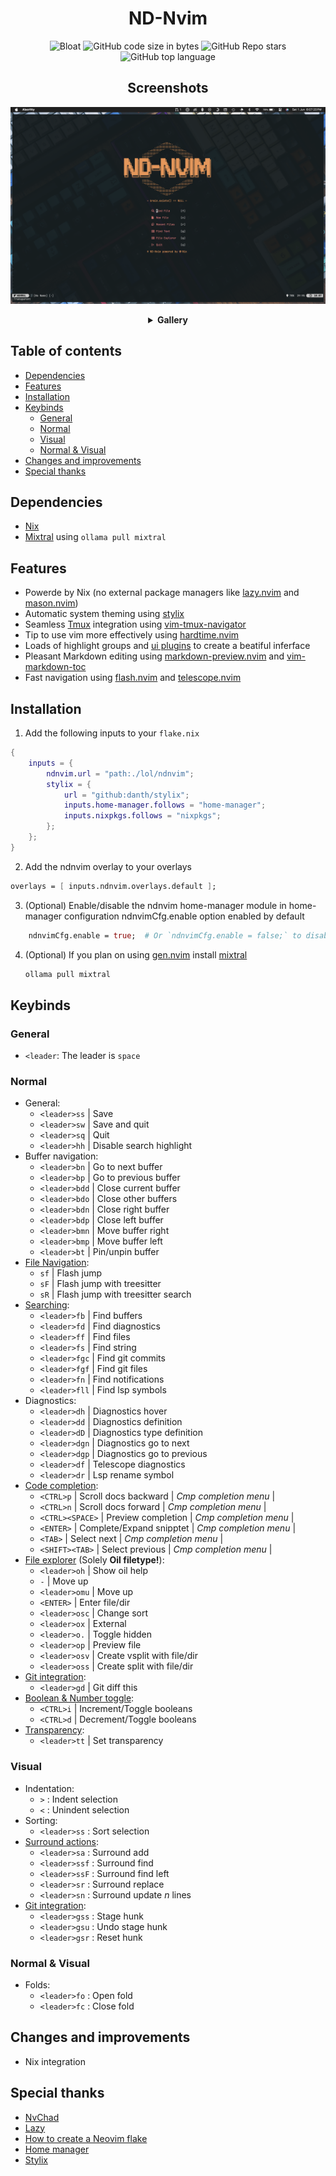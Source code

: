 <h1 align='center'>ND-Nvim</h1>
<div align='center'>

![Bloat](https://img.shields.io/badge/Bloat-Minimal-c585cf?style=for-the-badge)
![GitHub code size in bytes](https://img.shields.io/github/languages/code-size/NewDawn0/ND-Nvim?color=e1b56a&style=for-the-badge)
![GitHub Repo stars](https://img.shields.io/github/stars/NewDawn0/ND-Nvim?color=74be88&style=for-the-badge)
![GitHub top language](https://img.shields.io/github/languages/top/NewDawn0/ND-Nvim?color=6d92bf&style=for-the-badge)

</div>
<div align='center'>

## Screenshots

![Home](https://github.com/NewDawn0/ND-Nvim/blob/v4/.github/screenshots/main.png?raw=true)

<details>
    <summary><b>Gallery</b></summary>

<div align='center'>

### Nvim Cmp Suggestions

![Cmp](https://github.com/NewDawn0/ND-Nvim/blob/v4/.github/screenshots/cmp.png?raw=true)

### Linting and formatting on save

![README](https://github.com/NewDawn0/ND-Nvim/blob/v4/.github/screenshots/README.png?raw=true)

### Seamless tmux integration

![tmux](https://github.com/NewDawn0/ND-Nvim/blob/v4/.github/screenshots/tmux.png?raw=true)

</div>
</details>

</div>

## Table of contents

<!-- vim-markdown-toc GFM -->

* [Dependencies](#dependencies)
* [Features](#features)
* [Installation](#installation)
* [Keybinds](#keybinds)
    * [General](#general)
    * [Normal](#normal)
    * [Visual](#visual)
    * [Normal & Visual](#normal--visual)
* [Changes and improvements](#changes-and-improvements)
* [Special thanks](#special-thanks)

<!-- vim-markdown-toc -->

## Dependencies

- [Nix](https://nixos.org/download/)
- [Mixtral](https://mistral.ai) using `ollama pull mixtral`

## Features

- Powerde by Nix (no external package managers like [lazy.nvim](https://github.com/folke/lazy.nvim) and [mason.nvim](https://github.com/williamboman/mason.nvim))
- Automatic system theming using [stylix](https://github.com/danth/stylix)
- Seamless [Tmux](https://github.com/tmux/tmux) integration using [vim-tmux-navigator](https://github.com/christoomey/vim-tmux-navigator?tab=readme-ov-file)
- Tip to use vim more effectively using [hardtime.nvim](https://www.google.com/search?q=hardtime+nvim)
- Loads of highlight groups and [ui plugins](https://github.com/NewDawn0/ND-Nvim/blob/v4/plugins/ui.nix) to create a beatiful inferface
- Pleasant Markdown editing using [markdown-preview.nvim](https://github.com/iamcco/markdown-preview.nvim) and [vim-markdown-toc](https://github.com/mzlogin/vim-markdown-toc)
- Fast navigation using [flash.nvim](https://github.com/folke/flash.nvim) and [telescope.nvim](https://github.com/nvim-telescope/telescope.nvim)

## Installation

1. Add the following inputs to your `flake.nix`

```nix
{
    inputs = {
        ndnvim.url = "path:./lol/ndnvim";
        stylix = {
            url = "github:danth/stylix";
            inputs.home-manager.follows = "home-manager";
            inputs.nixpkgs.follows = "nixpkgs";
        };
    };
}
```

2. Add the ndnvim overlay to your overlays

```nix
overlays = [ inputs.ndnvim.overlays.default ];
```

3. (Optional) Enable/disable the ndnvim home-manager module in home-manager configuration
   ndnvimCfg.enable option enabled by default

```nix
    ndnvimCfg.enable = true;  # Or `ndnvimCfg.enable = false;` to disable
```

4. (Optional) If you plan on using [gen.nvim](https://github.com/David-Kunz/gen.nvim/blob/main/lua/gen/prompts.lua) install [mixtral](https://mistral.ai)

   ```bash
   ollama pull mixtral
   ```

## Keybinds

### General

- `<leader`: The leader is `space`

### Normal

- General:
  - `<leader>ss` | Save
  - `<leader>sw` | Save and quit
  - `<leader>sq` | Quit
  - `<leader>hh` | Disable search highlight
- Buffer navigation:
  - `<leader>bn` | Go to next buffer
  - `<leader>bp` | Go to previous buffer
  - `<leader>bdd` | Close current buffer
  - `<leader>bdo` | Close other buffers
  - `<leader>bdn` | Close right buffer
  - `<leader>bdp` | Close left buffer
  - `<leader>bmn` | Move buffer right
  - `<leader>bmp` | Move buffer left
  - `<leader>bt` | Pin/unpin buffer
- [File Navigation](https://github.com/folke/flash.nvim):
  - `sf` | Flash jump
  - `sF` | Flash jump with treesitter
  - `sR` | Flash jump with treesitter search
- [Searching](https://github.com/nvim-telescope/telescope.nvim):
  - `<leader>fb` | Find buffers
  - `<leader>fd` | Find diagnostics
  - `<leader>ff` | Find files
  - `<leader>fs` | Find string
  - `<leader>fgc` | Find git commits
  - `<leader>fgf` | Find git files
  - `<leader>fn` | Find notifications
  - `<leader>fll` | Find lsp symbols
- Diagnostics:
  - `<leader>dh` | Diagnostics hover
  - `<leader>dd` | Diagnostics definition
  - `<leader>dD` | Diagnostics type definition
  - `<leader>dgn` | Diagnostics go to next
  - `<leader>dgp` | Diagnostics go to previous
  - `<leader>df` | Telescope diagnostics
  - `<leader>dr` | Lsp rename symbol
- [Code completion](https://github.com/hrsh7th/nvim-cmp):
  - `<CTRL>p` | Scroll docs backward | _Cmp completion menu_ |
  - `<CTRL>n` | Scroll docs forward | _Cmp completion menu_ |
  - `<CTRL><SPACE>` | Preview completion | _Cmp completion menu_ |
  - `<ENTER>` | Complete/Expand snipptet | _Cmp completion menu_ |
  - `<TAB>` | Select next | _Cmp completion menu_ |
  - `<SHIFT><TAB>` | Select previous | _Cmp completion menu_ |
- [File explorer](https://github.com/stevearc/oil.nvim) (Solely **Oil filetype!**):
  - `<leader>oh` | Show oil help
  - `-` | Move up
  - `<leader>omu` | Move up
  - `<ENTER>` | Enter file/dir
  - `<leader>osc` | Change sort
  - `<leader>ox` | External
  - `<leader>o.` | Toggle hidden
  - `<leader>op` | Preview file
  - `<leader>osv` | Create vsplit with file/dir
  - `<leader>oss` | Create split with file/dir
- [Git integration](https://github.com/lewis6991/gitsigns.nvim):
  - `<leader>gd` | Git diff this
- [Boolean & Number toggle](https://github.com/nat-418/boole.nvim):
  - `<CTRL>i` | Increment/Toggle booleans
  - `<CTRL>d` | Decrement/Toggle booleans
- [Transparency](https://github.com/xiyaowong/transparent.nvim):
  - `<leader>tt` | Set transparency

### Visual

- Indentation:
  - `>` : Indent selection
  - `<` : Unindent selection
- Sorting:
  - `<leader>ss` : Sort selection
- [Surround actions](https://github.com/echasnovski/mini.surround):
  - `<leader>sa` : Surround add
  - `<leader>ssf` : Surround find
  - `<leader>ssF` : Surround find left
  - `<leader>sr` : Surround replace
  - `<leader>sn` : Surround update $n$ lines
- [Git integration](https://github.com/lewis6991/gitsigns.nvim):
  - `<leader>gss` : Stage hunk
  - `<leader>gsu` : Undo stage hunk
  - `<leader>gsr` : Reset hunk

### Normal & Visual

- Folds:
  - `<leader>fo` : Open fold
  - `<leader>fc` : Close fold

## Changes and improvements

- Nix integration

## Special thanks

- [NvChad](https://github.com/NvChad/NvChad)
- [Lazy](https://github.com/LazyVim/LazyVim)
- [How to create a Neovim flake](https://primamateria.github.io/blog/neovim-nix/)
- [Home manager](https://github.com/nix-community/home-manager)
- [Stylix](https://github.com/danth/stylix)
